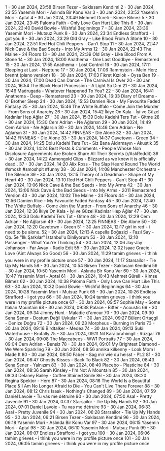 1 - 30 Jan 2024, 23:58	Birsen Tezer - Saklasam Kendimi
2 - 30 Jan 2024, 23:55	Yasemin Mori - Aslında Bir Konu Var
3 - 30 Jan 2024, 23:52	Yasemin Mori - Aptal
4 - 30 Jan 2024, 23:49	Mehmet Güreli - Kimse Bilmez
5 - 30 Jan 2024, 23:45	Paloma Faith - Only Love Can Hurt Like This
6 - 30 Jan 2024, 23:40	David Bowie - Wishful Beginnings
7 - 30 Jan 2024, 23:36	Yasemin Mori - Mutsuz Punk
8 - 30 Jan 2024, 23:34	Endless Strafford - i got you
9 - 30 Jan 2024, 23:29	Old Gray - Like Blood From A Stone
10 - 30 Jan 2024, 22:51	Red Hot Chili Peppers - Can't Stop
11 - 30 Jan 2024, 22:47	Nick Cave & the Bad Seeds - Into My Arms
12 - 30 Jan 2024, 22:43	The Maine - 24 Floors
13 - 30 Jan 2024, 22:39	Old Gray - Like Blood From A Stone
14 - 30 Jan 2024, 18:00	Anathema - One Last Goodbye - Remastered
15 - 30 Jan 2024, 17:55	Anathema - Lost Control
16 - 30 Jan 2024, 17:11	Sleeping at Last - Neptune
17 - 30 Jan 2024, 17:06	Rammstein - Mein Herz brennt (piano version)
18 - 30 Jan 2024, 17:03	Fikret Kızılok - Oysa Ben
19 - 30 Jan 2024, 17:00	Dead Can Dance - The Carnival Is Over
20 - 30 Jan 2024, 16:54	The Black Heart Procession - A Light So Dim
21 - 30 Jan 2024, 16:46	Madrugada - Whatever Happened To You?
22 - 30 Jan 2024, 16:41	Anathema - Deep - Remastered
23 - 30 Jan 2024, 16:33	Diary of Dreams - O' Brother Sleep
24 - 30 Jan 2024, 15:53	Damien Rice - My Favourite Faded Fantasy
25 - 30 Jan 2024, 15:46	The White Buffalo - Come Join the Murder - From Sons of Anarchy
26 - 30 Jan 2024, 15:42	İkiye On Kala - İyi ve Güzel Kadınlar Hep Ağlar
27 - 30 Jan 2024, 15:39	Dolu Kadehi Ters Tut - Gitme
28 - 30 Jan 2024, 15:30	Cem Adrian - Ne Ağlarsın
29 - 30 Jan 2024, 14:49	Cem Adrian - Ne Ağlarsın
30 - 30 Jan 2024, 14:46	Cem Adrian - Ne Ağlarsın
31 - 30 Jan 2024, 14:42	FINNEAS - Die Alone
32 - 30 Jan 2024, 14:42	FINNEAS - Die Alone
33 - 30 Jan 2024, 14:37	Cavetown - Green
34 - 30 Jan 2024, 14:25	Dolu Kadehi Ters Tut - Siz Bana Aldırmayın - Akustik
35 - 30 Jan 2024, 14:24	Best Posts & Comments - People Whose Non Disclosure Agreements Are Broken Share All Their Secrets (r/AskReddit)
36 - 30 Jan 2024, 14:22	Asmongold Clips - Blizzard as we knew it is officially dead..
37 - 30 Jan 2024, 14:20	Alix Ross - The Slap Heard Round The World #smosh #smoshpit #funny
38 - 30 Jan 2024, 14:08	Manchester Orchestra - The Silence
39 - 30 Jan 2024, 13:15	Theory of a Deadman - Shape of My Heart
40 - 30 Jan 2024, 13:10	Red Hot Chili Peppers - Can't Stop
41 - 30 Jan 2024, 13:06	Nick Cave & the Bad Seeds - Into My Arms
42 - 30 Jan 2024, 13:06	Nick Cave & the Bad Seeds - Into My Arms - 2011 Remastered Version
43 - 30 Jan 2024, 13:02	The Maine - 24 Floors
44 - 30 Jan 2024, 12:56	Damien Rice - My Favourite Faded Fantasy
45 - 30 Jan 2024, 12:40	The White Buffalo - Come Join the Murder - From Sons of Anarchy
46 - 30 Jan 2024, 12:36	İkiye On Kala - İyi ve Güzel Kadınlar Hep Ağlar
47 - 30 Jan 2024, 12:33	Dolu Kadehi Ters Tut - Gitme
48 - 30 Jan 2024, 12:29	Cem Adrian - Ne Ağlarsın
49 - 30 Jan 2024, 12:25	FINNEAS - Die Alone
50 - 30 Jan 2024, 12:20	Cavetown - Green
51 - 30 Jan 2024, 12:17	girl in red - i need to be alone.
52 - 30 Jan 2024, 12:13	A capella Boğaziçi - Fazıl Say - Op. 5e "İlk Şarkılar" İstanbul'u Dinliyorum
53 - 30 Jan 2024, 12:10	Passenger - What You're Thinking
54 - 30 Jan 2024, 12:06	Jay-Jay Johanson - Far Away - Radio Edit
55 - 30 Jan 2024, 12:02	Isaac Gracie - Love (Aint Always So Good)
56 - 30 Jan 2024, 11:29	tamim grieves - i think you were in my profile picture once
57 - 30 Jan 2024, 11:17	Starsailor - Tie Up My Hands
58 - 30 Jan 2024, 10:54	Birsen Tezer - Saklasam Kendimi
59 - 30 Jan 2024, 10:50	Yasemin Mori - Aslında Bir Konu Var
60 - 30 Jan 2024, 10:47	Yasemin Mori - Aptal
61 - 30 Jan 2024, 10:43	Mehmet Güreli - Kimse Bilmez
62 - 30 Jan 2024, 10:38	Paloma Faith - Only Love Can Hurt Like This
63 - 30 Jan 2024, 10:32	David Bowie - Wishful Beginnings
64 - 30 Jan 2024, 10:28	Yasemin Mori - Mutsuz Punk
65 - 30 Jan 2024, 10:26	Endless Strafford - i got you
66 - 30 Jan 2024, 10:24	tamim grieves - i think you were in my profile picture once
67 - 30 Jan 2024, 09:57	Sophie May - Some Italian Mountain
68 - 30 Jan 2024, 09:38	Palace - Bitter - Acoustic
69 - 30 Jan 2024, 09:34	Jimmy Hunt - Maladie d'amour
70 - 30 Jan 2024, 09:30	Sena Şener - Dostum Değil Uykular
71 - 30 Jan 2024, 09:27	Bülent Ortaçgil - Denize Doğru
72 - 30 Jan 2024, 09:23	Morpheus - Burning in Paris
73 - 30 Jan 2024, 09:16	Birdtalker - Medea
74 - 30 Jan 2024, 09:13	Suki Waterhouse - Brutally
75 - 30 Jan 2024, 09:11	Nil Karaibrahimgil - Rüzgar
76 - 30 Jan 2024, 09:08	The Maccabees - WW1 Portraits
77 - 30 Jan 2024, 09:04	Cem Adrian - Bensiz
78 - 30 Jan 2024, 09:01	My Brightest Diamond - We Were Sparkling
79 - 30 Jan 2024, 08:56	annika kilkenny - Look Mom I Made It
80 - 30 Jan 2024, 08:50	Faber - Sag mir wie du heisst - Pt.2
81 - 30 Jan 2024, 08:47	Ghostly Kisses - Back To Black
82 - 30 Jan 2024, 08:43	Sena Şener - Yalnızım
83 - 30 Jan 2024, 08:40	Placebo - Plasticine
84 - 30 Jan 2024, 08:36	Sarah Kinsley - I'm Not A Mountain
85 - 30 Jan 2024, 08:33	Delaney Bailey - Coffee Stained Smile
86 - 30 Jan 2024, 08:20	Regina Spektor - Hero
87 - 30 Jan 2024, 08:16	The World Is a Beautiful Place & I Am No Longer Afraid to Die - You Can't Live There Forever
88 - 30 Jan 2024, 08:12	Chris Isaak - Nothing's Changed
89 - 30 Jan 2024, 07:59	Daniel Lavoie - Tu vas me détruire
90 - 30 Jan 2024, 07:50	Asal - Pretty Juvenile
91 - 30 Jan 2024, 07:37	Starsailor - Tie Up My Hands
92 - 30 Jan 2024, 07:01	Daniel Lavoie - Tu vas me détruire
93 - 30 Jan 2024, 06:33	Asal - Pretty Juvenile
94 - 30 Jan 2024, 06:28	Starsailor - Tie Up My Hands
95 - 30 Jan 2024, 06:21	Birsen Tezer - Saklasam Kendimi
96 - 30 Jan 2024, 06:18	Yasemin Mori - Aslında Bir Konu Var
97 - 30 Jan 2024, 06:15	Yasemin Mori - Aptal
98 - 30 Jan 2024, 06:10	Yasemin Mori - Mutsuz Punk
99 - 30 Jan 2024, 06:07	Endless Strafford - i got you
100 - 30 Jan 2024, 06:06	tamim grieves - i think you were in my profile picture once
101 - 30 Jan 2024, 06:05	tamim grieves - i think you were in my profile picture once
